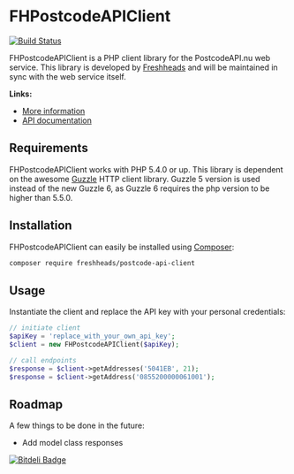 FHPostcodeAPIClient
===================

[![Build Status](https://travis-ci.org/freshheads/FHPostcodeAPIClient.png?branch=master)](https://travis-ci.org/freshheads/FHPostcodeAPIClient)

FHPostcodeAPIClient is a PHP client library for the PostcodeAPI.nu web service. This library is developed 
by [Freshheads](http://www.freshheads.com) and will be maintained in sync with the web service itself.

**Links:**

* [More information](http://www.postcodeapi.nu)
* [API documentation](http://api.postcodeapi.nu/docs)

Requirements
------------

FHPostcodeAPIClient works with PHP 5.4.0 or up. This library is dependent on the awesome [Guzzle](http://guzzlephp.org/) HTTP client library. Guzzle 5 
version is used instead of the new Guzzle 6, as Guzzle 6 requires the php version to be higher than 5.5.0.

Installation
------------

FHPostcodeAPIClient can easily be installed using [Composer](http://getcomposer.org/):

```bash
composer require freshheads/postcode-api-client
```

Usage
-----

Instantiate the client and replace the API key with your personal credentials:

```php
// initiate client
$apiKey = 'replace_with_your_own_api_key';
$client = new FHPostcodeAPIClient($apiKey);

// call endpoints
$response = $client->getAddresses('5041EB', 21);
$response = $client->getAddress('0855200000061001');
```

Roadmap
-------

A few things to be done in the future:

* Add model class responses

[![Bitdeli Badge](https://d2weczhvl823v0.cloudfront.net/freshheads/fhpostcodeapiclient/trend.png)](https://bitdeli.com/free "Bitdeli Badge")

